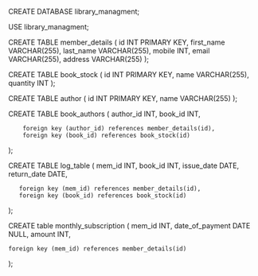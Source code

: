 
  
  
CREATE DATABASE library_managment;

USE library_managment;

CREATE TABLE member_details
(
       id INT PRIMARY KEY,
       first_name VARCHAR(255),
       last_name VARCHAR(255),
       mobile INT,
       email VARCHAR(255),
       address VARCHAR(255)
);

CREATE TABLE book_stock
(
       id INT PRIMARY KEY,
       name VARCHAR(255),
       quantity INT
);


CREATE TABLE author
(
        id INT PRIMARY KEY,
        name VARCHAR(255)
);

CREATE TABLE book_authors
(
        author_id INT,
        book_id INT,
    
        foreign key (author_id) references member_details(id),
        foreign key (book_id) references book_stock(id)
);


CREATE TABLE log_table
(
       mem_id INT,
       book_id INT,
       issue_date DATE,
       return_date DATE,

       foreign key (mem_id) references member_details(id),
       foreign key (book_id) references book_stock(id)
);

CREATE table monthly_subscription
(
    mem_id INT,
    date_of_payment DATE NULL,
    amount INT,
    
    foreign key (mem_id) references member_details(id)
);
